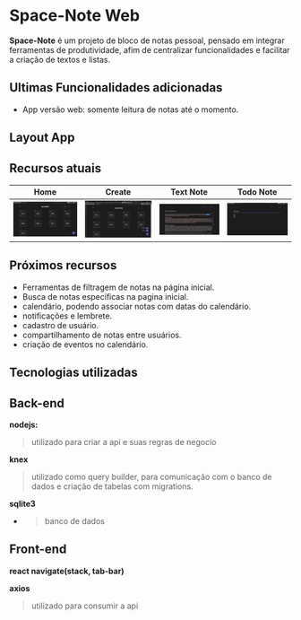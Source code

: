 # Space-Note Web

**Space-Note** é um projeto de bloco de notas pessoal, pensado em integrar ferramentas de produtividade, afim de centralizar funcionalidades e facilitar a criação de textos e listas.

## Ultimas Funcionalidades adicionadas

  - App versão web: somente leitura de notas até o momento.

## Layout App




## Recursos atuais


| Home | Create | Text Note | Todo Note | 
|--|--|--|--|
| ![Home](https://github.com/SrAmaral/Space-Note/blob/Create-pages-notes-web-app/readme_src/web1.png) | ![Button Create](https://github.com/SrAmaral/Space-Note/blob/Create-pages-notes-web-app/readme_src/web3.png) | ![Text Note](https://github.com/SrAmaral/Space-Note/blob/Create-pages-notes-web-app/readme_src/web%202.png) | ![Todo Note](https://github.com/SrAmaral/Space-Note/blob/Create-pages-notes-web-app/readme_src/web4.png) |


## Próximos recursos

 - Ferramentas de filtragem de notas na página inicial.
 - Busca de notas específicas na pagina inicial.
 - calendário, podendo associar notas com datas do calendário.
 - notificações e lembrete.
 - cadastro de usuário.
 - compartilhamento de notas entre usuários.
 - criação de eventos no calendário.

## Tecnologias utilizadas

## **Back-end**

 **nodejs:**
  >utilizado para criar a api e suas regras de negocio
 
  **knex** 
  > utilizado como query builder, para comunicação com o banco de dados e criação de tabelas com migrations.
  
 **sqlite3**
 - > banco de dados

## **Front-end**

  **react navigate(stack, tab-bar)**
  
 **axios**
 > utilizado para consumir a api

